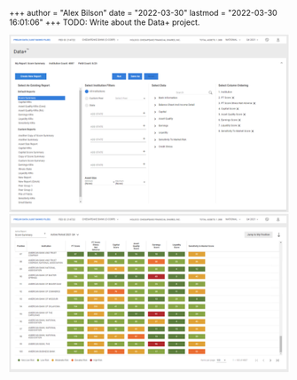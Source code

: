 +++
author = "Alex Bilson"
date = "2022-03-30"
lastmod = "2022-03-30 16:01:06"
+++
TODO: Write about the Data+ project.

![data-plus-config](/data/img/data-plus-config.png)
![data-plus-table](/data/img/data-plus-table.png)
